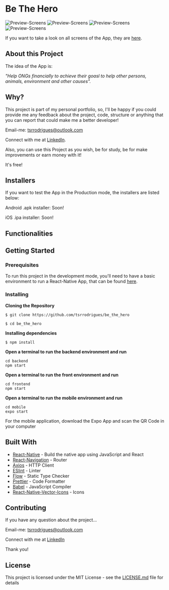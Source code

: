 # Be The Hero

![Preview-Screens](https://github.com/tsrrodrigues/be_the_hero/tree/master/images/1.png)
![Preview-Screens](https://github.com/tsrrodrigues/be_the_hero/tree/master/images/2.png)
![Preview-Screens](https://github.com/tsrrodrigues/be_the_hero/tree/master/images/3.png)
![Preview-Screens](https://github.com/tsrrodrigues/be_the_hero/tree/master/images/4.png)

If you want to take a look on all screens of the App, they are [here](https://drive.google.com/drive/folders/1kjlLAEvMa-xjQm9L5rP8mhXsqcxCcu2i).

## About this Project

The idea of the App is:

_"Help ONGs financially to achieve their goasl to help other persons, animals, environment and other causes"._

## Why?

This project is part of my personal portfolio, so, I'll be happy if you could provide me any feedback about the project, code, structure or anything that you can report that could make me a better developer!

Email-me: tsrrodrigues@outlook.com

Connect with me at [LinkedIn](https://www.linkedin.com/in/tiago-samuel-rodrigues-1a86a3138/).

Also, you can use this Project as you wish, be for study, be for make improvements or earn money with it!

It's free!

## Installers

If you want to test the App in the Production mode, the installers are listed below:

Android .apk installer: Soon!

iOS .ipa installer: Soon!

## Functionalities



## Getting Started

### Prerequisites

To run this project in the development mode, you'll need to have a basic environment to run a React-Native App, that can be found [here](https://facebook.github.io/react-native/docs/getting-started).

### Installing

**Cloning the Repository**

```
$ git clone https://github.com/tsrrodrigues/be_the_hero

$ cd be_the_hero
```

**Installing dependencies**

```
$ npm install
```

**Open a terminal to run the backend environment and run**
```
cd backend
npm start
```

**Open a terminal to run the front environment and run**
```
cd frontend
npm start
```

**Open a terminal to run the mobile environment and run**
```
cd mobile
expo start
```
For the mobile application, download the Expo App and scan the QR Code in your computer

## Built With

- [React-Native](https://facebook.github.io/react-native/) - Build the native app using JavaScript and React
- [React-Navigation](https://reactnavigation.org/docs/en/getting-started.html) - Router
- [Axios](https://github.com/axios/axios) - HTTP Client
- [ESlint](https://eslint.org/) - Linter
- [Flow](https://redux-saga.js.org/) - Static Type Checker
- [Prettier](https://prettier.io/) - Code Formatter
- [Babel](https://babeljs.io/) - JavaScript Compiler
- [React-Native-Vector-Icons](https://github.com/oblador/react-native-vector-icons) - Icons

## Contributing

If you have any question about the project...

Email-me: tsrrodrigues@outlook.com

Connect with me at [LinkedIn](https://www.linkedin.com/in/tiago-samuel-rodrigues-1a86a3138/)

Thank you!

## License

This project is licensed under the MIT License - see the [LICENSE.md](https://github.com/steniowagner/mindCast/blob/master/LICENSE) file for details

